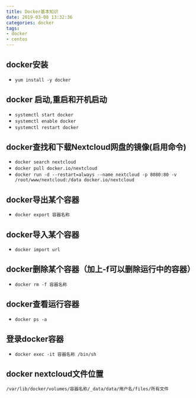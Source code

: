 ```yaml
---
title: Docker基本知识
date: 2019-03-08 13:32:36
categories: docker
tags:
- docker
- centos
---
```


## docker安装
* <code>yum install -y docker</code>

## docker 启动,重启和开机启动
* <code>systemctl start docker</code>
* <code>systemctl enable docker</code>
* <code>systemctl restart docker</code>

## docker查找和下载Nextcloud网盘的镜像(启用命令)
* <code>docker search nextcloud</code>
* <code>docker pull docker.io/nextcloud</code>
* <code>docker run -d --restart=always --name nextcloud -p 8080:80 -v /root/www/nextcloud:/data docker.io/nextcloud</code>

## docker导出某个容器
* <code>docker export 容器名称</code>

## docker导入某个容器
* <code>docker import url</code>

## docker删除某个容器（加上-f可以删除运行中的容器）
* <code>docker rm -f 容器名称</code>

## docker查看运行容器
*  <code>docker ps -a</code>

## 登录docker容器
* <code>docker exec -it 容器名称 /bin/sh</code>

## docker nextcloud文件位置
```
/var/lib/docker/volumes/容器名称/_data/data/用户名/files/所有文件
```